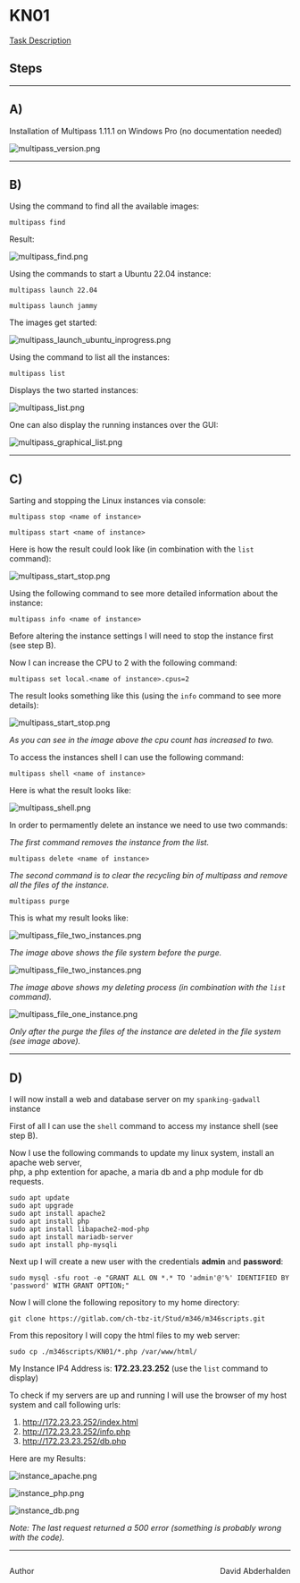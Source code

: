 # KN01
[Task Description](/task/KN01.pdf)

## Steps
---

## A)
Installation of Multipass 1.11.1 on Windows Pro (no documentation needed)

![multipass_version.png](./images/multipass_version.PNG)

---
## B)
Using the command to find all the available images:

```
multipass find
```

Result:

![multipass_find.png](./images/multipass_find.PNG)

Using the commands to start a Ubuntu 22.04 instance:

```
multipass launch 22.04
```
```
multipass launch jammy
```

The images get started:

![multipass_launch_ubuntu_inprogress.png](./images/multipass_launch_ubuntu_inprogress.PNG)

Using the command to list all the instances:

```
multipass list
```

Displays the two started instances:

![multipass_list.png](./images/multipass_list.PNG)

One can also display the running instances over the GUI:

![multipass_graphical_list.png](./images/multipass_graphical_list.PNG)

---
## C)

Sarting and stopping the Linux instances via console:

```
multipass stop <name of instance>
```

```
multipass start <name of instance>
```

Here is how the result could look like (in combination with the `list` command):

![multipass_start_stop.png](./images/multipass_start_stop.PNG)

Using the following command to see more detailed information about the instance:

```
multipass info <name of instance>
```

Before altering the instance settings I will need to stop the instance first (see step B).

Now I can increase the CPU to 2 with the following command:

```
multipass set local.<name of instance>.cpus=2
```

The result looks something like this (using the `info` command to see more details):

![multipass_start_stop.png](./images/multipass_alter_cpu_count.PNG)

_As you can see in the image above the cpu count has increased to two._

To access the instances shell I can use the following command:

```
multipass shell <name of instance>
```

Here is what the result looks like:

![multipass_shell.png](./images/multipass_shell.PNG)

In order to permamently delete an instance we need to use two commands:

_The first command removes the instance from the list._

```
multipass delete <name of instance>
```

_The second command is to clear the recycling bin of multipass and remove all the files of the instance._

```
multipass purge
```

This is what my result looks like:

![multipass_file_two_instances.png](./images/multipass_file_two_instances.PNG)

_The image above shows the file system before the purge._

![multipass_file_two_instances.png](./images/multipass_delete_purge.PNG)

_The image above shows my deleting process (in combination with the `list` command)._

![multipass_file_one_instance.png](./images/multipass_file_one_instance.PNG)

_Only after the purge the files of the instance are deleted in the file system (see image above)._

---
## D)
I will now install a web and database server on my `spanking-gadwall` instance

First of all I can use the `shell` command to access my instance shell (see step B).

Now I use the following commands to update my linux system, install an apache web server,\
php, a php extention for apache, a maria db and a php module for db requests.

```
sudo apt update
sudo apt upgrade
sudo apt install apache2
sudo apt install php
sudo apt install libapache2-mod-php
sudo apt install mariadb-server
sudo apt install php-mysqli
```

Next up I will create a new user with the credentials **admin** and **password**:

```
sudo mysql -sfu root -e "GRANT ALL ON *.* TO 'admin'@'%' IDENTIFIED BY 'password' WITH GRANT OPTION;"
```

Now I will clone the following repository to my home directory:

```
git clone https://gitlab.com/ch-tbz-it/Stud/m346/m346scripts.git
```

From this repository I will copy the html files to my web server:

```
sudo cp ./m346scripts/KN01/*.php /var/www/html/
```

My Instance IP4 Address is: **172.23.23.252** (use the `list` command to display)

To check if my servers are up and running I will use the browser of my host system and call following urls:

1. http://172.23.23.252/index.html
2. http://172.23.23.252/info.php
3. http://172.23.23.252/db.php

Here are my Results:

![instance_apache.png](./images/instance_apache.PNG)

![instance_php.png](./images/instance_php.PNG)

![instance_db.png](./images/instance_db.PNG)

_Note: The last request returned a 500 error (something is probably wrong with the code)._

---
<div style="display: flex; justify-content: space-between;">
    <p>Author</p>
    <p>David Abderhalden</p>
</div>